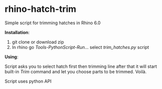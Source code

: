 # rhino-hatch-trim
Simple script for trimming hatches in Rhino 6.0

__Installation__:
1. git clone or download zip
2. In rhino go _Tools-PythonScript-Run_... select _trim_hatches.py_ script

__Using__:

Script asks you to select hatch first then trimming line after that it will start built-in _Trim_ command and let you choose parts to be trimmed. Voilà.

Script uses python API
